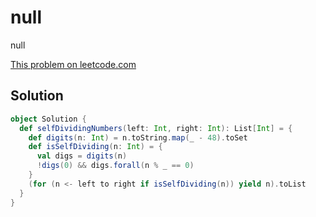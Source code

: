# null

null

[This problem on leetcode.com](https://leetcode.com/problems/self-dividing-numbers)

## Solution

```scala
object Solution {
  def selfDividingNumbers(left: Int, right: Int): List[Int] = {
    def digits(n: Int) = n.toString.map(_ - 48).toSet
    def isSelfDividing(n: Int) = {
      val digs = digits(n)
      !digs(0) && digs.forall(n % _ == 0)
    }
    (for (n <- left to right if isSelfDividing(n)) yield n).toList
  }
}
```
